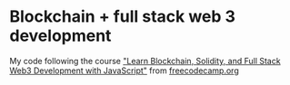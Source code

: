 # Blockchain + full stack web 3 development
 My code following the course ["Learn Blockchain, Solidity, and Full Stack Web3 Development with JavaScript"](https://www.youtube.com/watch?v=gyMwXuJrbJQ) from [freecodecamp.org](https://www.youtube.com/c/Freecodecamp)
